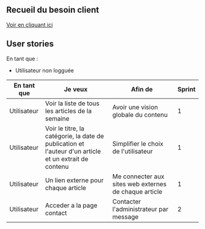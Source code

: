 

## Recueil du besoin client

[Voir en cliquant ici](/doc/user%20stories/besoins.md)

## User stories

En tant que :

- Utilisateur non logguée
  

|En tant que|Je veux|Afin de|Sprint
|---|---|---|---
Utilisateur | Voir la liste de tous les articles de la semaine | Avoir une vision globale du contenu  | 1
Utilisateur | Voir le titre, la catégorie, la date de publication et l'auteur d'un article et un extrait de contenu | Simplifier le choix de l'utilisateur| 1
Utilisateur | Un lien externe pour chaque article | Me connecter aux sites web externes de chaque article | 1
Utilisateur | Acceder a la page contact | Contacter l'administrateur par message | 2

